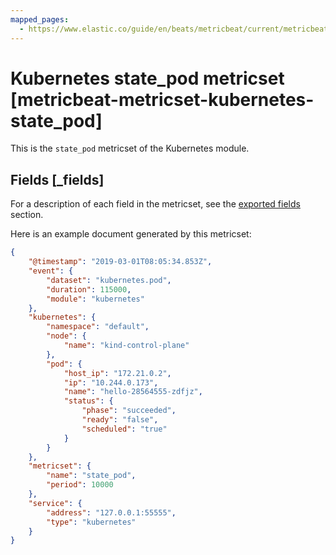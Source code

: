 ```yaml
---
mapped_pages:
  - https://www.elastic.co/guide/en/beats/metricbeat/current/metricbeat-metricset-kubernetes-state_pod.html
---
```


<!-- This file is generated! See scripts/docs_collector.py -->

# Kubernetes state_pod metricset [metricbeat-metricset-kubernetes-state_pod]

This is the `state_pod` metricset of the Kubernetes module.

## Fields [_fields]

For a description of each field in the metricset, see the [exported fields](/reference/metricbeat/exported-fields-kubernetes.md) section.

Here is an example document generated by this metricset:

```json
{
    "@timestamp": "2019-03-01T08:05:34.853Z",
    "event": {
        "dataset": "kubernetes.pod",
        "duration": 115000,
        "module": "kubernetes"
    },
    "kubernetes": {
        "namespace": "default",
        "node": {
            "name": "kind-control-plane"
        },
        "pod": {
            "host_ip": "172.21.0.2",
            "ip": "10.244.0.173",
            "name": "hello-28564555-zdfjz",
            "status": {
                "phase": "succeeded",
                "ready": "false",
                "scheduled": "true"
            }
        }
    },
    "metricset": {
        "name": "state_pod",
        "period": 10000
    },
    "service": {
        "address": "127.0.0.1:55555",
        "type": "kubernetes"
    }
}
```

